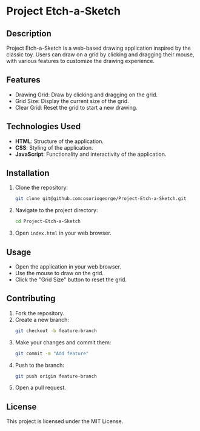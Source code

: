 # Project Etch-a-Sketch

## Description

Project Etch-a-Sketch is a web-based drawing application inspired by the classic toy. Users can draw on a grid by clicking and dragging their mouse, with various features to customize the drawing experience.

## Features

- Drawing Grid: Draw by clicking and dragging on the grid.
- Grid Size: Display the current size of the grid.
- Clear Grid: Reset the grid to start a new drawing.

## Technologies Used

- **HTML**: Structure of the application.
- **CSS**: Styling of the application.
- **JavaScript**: Functionality and interactivity of the application.

## Installation

1. Clone the repository:
   ```bash
   git clone git@github.com:osoriogeorge/Project-Etch-a-Sketch.git
   ```
2. Navigate to the project directory:
   ```bash
   cd Project-Etch-a-Sketch
   ```
3. Open `index.html` in your web browser.

## Usage

- Open the application in your web browser.
- Use the mouse to draw on the grid.
- Click the "Grid Size" button to reset the grid.

## Contributing

1. Fork the repository.
2. Create a new branch:
   ```bash
   git checkout -b feature-branch
   ```
3. Make your changes and commit them:
   ```bash
   git commit -m "Add feature"
   ```
4. Push to the branch:
   ```bash
   git push origin feature-branch
   ```
5. Open a pull request.

## License

This project is licensed under the MIT License.
